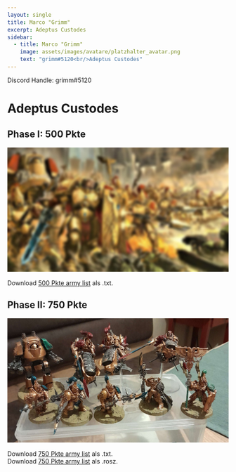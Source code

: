 ```yaml
---
layout: single
title: Marco "Grimm"
excerpt: Adeptus Custodes
sidebar: 
  - title: Marco "Grimm"
    image: assets/images/avatare/platzhalter_avatar.png
    text: "grimm#5120<br/>Adeptus Custodes"
---
```


Discord Handle: grimm#5120

# Adeptus Custodes

## Phase I: 500 Pkte

![500 Pkte](../assets/images/500/500_grimm_1.jpg)

Download <a href="../assets/armylists/500/500_grimm.txt" download>500 Pkte army list</a> als .txt.

## Phase II: 750 Pkte

![750 Pkte](../assets/images/750/750_grimm_1.jpg)

Download <a href="../assets/armylists/750/750_grimm.txt" download>750 Pkte army list</a> als .txt.  
Download <a href="../assets/armylists/750/750_grimm.rosz" download>750 Pkte army list</a> als .rosz.  